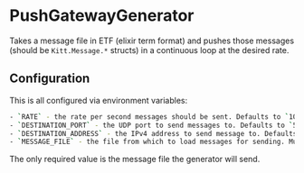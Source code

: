 # PushGatewayGenerator
Takes a message file in ETF (elixir term format) and pushes those messages (should be `Kitt.Message.*` structs) in a continuous loop at the desired rate.

## Configuration
This is all configured via environment variables:

```bash
- `RATE` - the rate per second messages should be sent. Defaults to `10`
- `DESTINATION_PORT` - the UDP port to send messages to. Defaults to `5555`
- `DESTINATION_ADDRESS` - the IPv4 address to send message to. Defaults to `127.0.0.1`
- `MESSAGE_FILE` - the file from which to load messages for sending. Must be ETF that loads as an array of `Kitt.Message.*` messages
```

The only required value is the message file the generator will send.
